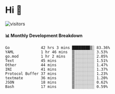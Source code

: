 # Hi 👋
 
![visitors](https://visitor-badge.glitch.me/badge?page_id=sorcererxw.sorcererx)

#### 📊 Monthly Development Breakdown

<!--START_SECTION:waka-->
```text
Go              42 hrs 3 mins ████████▒░ 83.36%
YAML            1 hr 46 mins  ▒░░░░░░░░░ 3.53%
go.mod          1 hr 2 mins   ▒░░░░░░░░░ 2.05%
Text            45 mins       ▒░░░░░░░░░ 1.51%
Other           44 mins       ▒░░░░░░░░░ 1.47%
INI             41 mins       ▒░░░░░░░░░ 1.37%
Protocol Buffer 37 mins       ▒░░░░░░░░░ 1.23%
textmate        36 mins       ▒░░░░░░░░░ 1.20%
JSON            18 mins       ▒░░░░░░░░░ 0.62%
Bash            17 mins       ▒░░░░░░░░░ 0.59%
```
<!--END_SECTION:waka-->
